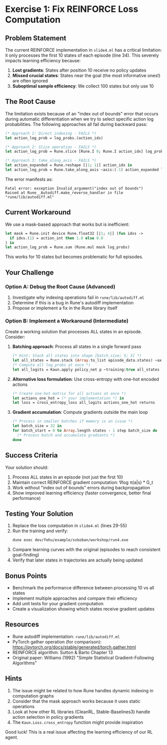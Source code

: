 # Exercise 1: Fix REINFORCE Loss Computation

## Problem Statement

The current REINFORCE implementation in `slide4.ml` has a critical limitation: it only processes the first 10 states of each episode (line 34). This severely impacts learning efficiency because:

1. **Lost gradients**: States after position 10 receive no policy updates
2. **Missed crucial states**: States near the goal (the most informative ones!) are often ignored
3. **Suboptimal sample efficiency**: We collect 100 states but only use 10

## The Root Cause

The limitation exists because of an "index out of bounds" error that occurs during automatic differentiation when we try to select specific action log probabilities. The following approaches all fail during backward pass:

```ocaml
(* Approach 1: Direct indexing - FAILS *)
let action_log_prob = log_probs.(action_idx)

(* Approach 2: Slice operation - FAILS *)
let action_log_prob = Rune.slice [Rune.I 0; Rune.I action_idx] log_probs

(* Approach 3: take_along_axis - FAILS *)
let action_expanded = Rune.reshape [|1; 1|] action_idx in
let action_log_prob = Rune.take_along_axis ~axis:(-1) action_expanded log_probs
```

The error manifests as:
```
Fatal error: exception Invalid_argument("index out of bounds")
Raised at Rune__Autodiff.make_reverse_handler in file "rune/lib/autodiff.ml"
```

## Current Workaround

We use a mask-based approach that works but is inefficient:

```ocaml
let mask = Rune.init device Rune.float32 [|1; 4|] (fun idxs ->
  if idxs.(1) = action_int then 1.0 else 0.0
) in
let action_log_prob = Rune.sum (Rune.mul mask log_probs)
```

This works for 10 states but becomes problematic for full episodes.

## Your Challenge

### Option A: Debug the Root Cause (Advanced)
1. Investigate why indexing operations fail in `rune/lib/autodiff.ml`
2. Determine if this is a bug in Rune's autodiff implementation
3. Propose or implement a fix in the Rune library itself

### Option B: Implement a Workaround (Intermediate)
Create a working solution that processes ALL states in an episode. Consider:

1. **Batching approach**: Process all states in a single forward pass
   ```ocaml
   (* Hint: Stack all states into shape [batch_size; 5; 5] *)
   let all_states = Rune.stack (Array.to_list episode_data.states) ~axis:0 in
   (* Compute all log_probs at once *)
   let all_logits = Kaun.apply policy_net p ~training:true all_states in
   ```

2. **Alternative loss formulation**: Use cross-entropy with one-hot encoded actions
   ```ocaml
   (* Create one-hot matrix for all actions at once *)
   let actions_one_hot = (* your implementation *) in
   let loss = cross_entropy_loss all_logits actions_one_hot returns
   ```

3. **Gradient accumulation**: Compute gradients outside the main loop
   ```ocaml
   (* Process in smaller batches if memory is an issue *)
   let batch_size = 32 in
   for batch_start = 0 to Array.length states - 1 step batch_size do
     (* Process batch and accumulate gradients *)
   done
   ```

## Success Criteria

Your solution should:
1. Process ALL states in an episode (not just the first 10)
2. Maintain correct REINFORCE gradient computation: ∇log π(a|s) * G_t
3. Work without "index out of bounds" errors during backpropagation
4. Show improved learning efficiency (faster convergence, better final performance)

## Testing Your Solution

1. Replace the loss computation in `slide4.ml` (lines 29-55)
2. Run the training and verify:
   ```bash
   dune exec dev/fehu/example/sokoban/workshop/run4.exe
   ```
3. Compare learning curves with the original (episodes to reach consistent goal-finding)
4. Verify that later states in trajectories are actually being updated

## Bonus Points

- Benchmark the performance difference between processing 10 vs all states
- Implement multiple approaches and compare their efficiency
- Add unit tests for your gradient computation
- Create a visualization showing which states receive gradient updates

## Resources

- Rune autodiff implementation: `rune/lib/autodiff.ml`
- PyTorch gather operation (for comparison): https://pytorch.org/docs/stable/generated/torch.gather.html
- REINFORCE algorithm: Sutton & Barto Chapter 13
- Original paper: Williams (1992) "Simple Statistical Gradient-Following Algorithms"

## Hints

1. The issue might be related to how Rune handles dynamic indexing in computation graphs
2. Consider that the mask approach works because it uses static operations
3. Look at how other RL libraries (CleanRL, Stable-Baselines3) handle action selection in policy gradients
4. The `Kaun.Loss.cross_entropy` function might provide inspiration

Good luck! This is a real issue affecting the learning efficiency of our RL agent.